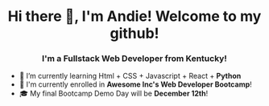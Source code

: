 <!-- ### Hi there -->

<h1 align="center">Hi there 👋, I'm Andie! Welcome to my github!</h1>
<h3 align="center">I'm a Fullstack Web Developer from Kentucky!</h3>

- 🌱 I’m currently learning Html + CSS + Javascript + React + **Python**
- 🎒 I'm currently enrolled in **Awesome Inc's Web Developer Bootcamp**!
- 🎓 My final Bootcamp Demo Day will be **December 12th**!



  
<!--
**AndieRowell/AndieRowell** is a ✨ _special_ ✨ repository because its `README.md` (this file) appears on your GitHub profile.

Here are some ideas to get you started:

- 🔭 I’m currently working on ...
- 🌱 I’m currently learning ...
- 👯 I’m looking to collaborate on ...
- 🤔 I’m looking for help with ...
- 💬 Ask me about ...
- 📫 How to reach me: ...
- 😄 Pronouns: ...
- ⚡ Fun fact: ...
- 🎨 Previously, I've worked as a Nail Artist and as a UX/UI Designer
-->
